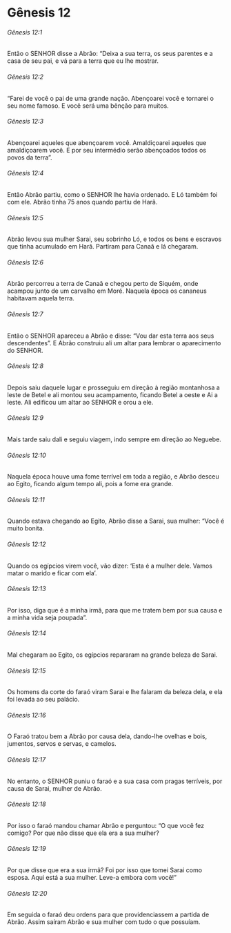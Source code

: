 # Gênesis 12

###### Gênesis 12:1

Então o SENHOR disse a Abrão: “Deixa a sua terra, os seus parentes e a casa de seu pai, e vá para a terra que eu lhe mostrar.

###### Gênesis 12:2

“Farei de você o pai de uma grande nação. Abençoarei você e tornarei o seu nome famoso. E você será uma bênção para muitos.

###### Gênesis 12:3

Abençoarei aqueles que abençoarem você. Amaldiçoarei aqueles que amaldiçoarem você. E por seu intermédio serão abençoados todos os povos da terra”.

###### Gênesis 12:4

Então Abrão partiu, como o SENHOR lhe havia ordenado. E Ló também foi com ele. Abrão tinha 75 anos quando partiu de Harã.

###### Gênesis 12:5

Abrão levou sua mulher Sarai, seu sobrinho Ló, e todos os bens e escravos que tinha acumulado em Harã. Partiram para Canaã e lá chegaram.

###### Gênesis 12:6

Abrão percorreu a terra de Canaã e chegou perto de Siquém, onde acampou junto de um carvalho em Moré. Naquela época os cananeus habitavam aquela terra.

###### Gênesis 12:7

Então o SENHOR apareceu a Abrão e disse: “Vou dar esta terra aos seus descendentes”. E Abrão construiu ali um altar para lembrar o aparecimento do SENHOR.

###### Gênesis 12:8

Depois saiu daquele lugar e prosseguiu em direção à região montanhosa a leste de Betel e ali montou seu acampamento, ficando Betel a oeste e Ai a leste. Ali edificou um altar ao SENHOR e orou a ele.

###### Gênesis 12:9

Mais tarde saiu dali e seguiu viagem, indo sempre em direção ao Neguebe.

###### Gênesis 12:10

Naquela época houve uma fome terrível em toda a região, e Abrão desceu ao Egito, ficando algum tempo ali, pois a fome era grande.

###### Gênesis 12:11

Quando estava chegando ao Egito, Abrão disse a Sarai, sua mulher: “Você é muito bonita.

###### Gênesis 12:12

Quando os egípcios virem você, vão dizer: ‘Esta é a mulher dele. Vamos matar o marido e ficar com ela’.

###### Gênesis 12:13

Por isso, diga que é a minha irmã, para que me tratem bem por sua causa e a minha vida seja poupada”.

###### Gênesis 12:14

Mal chegaram ao Egito, os egípcios repararam na grande beleza de Sarai.

###### Gênesis 12:15

Os homens da corte do faraó viram Sarai e lhe falaram da beleza dela, e ela foi levada ao seu palácio.

###### Gênesis 12:16

O Faraó tratou bem a Abrão por causa dela, dando-lhe ovelhas e bois, jumentos, servos e servas, e camelos.

###### Gênesis 12:17

No entanto, o SENHOR puniu o faraó e a sua casa com pragas terríveis, por causa de Sarai, mulher de Abrão.

###### Gênesis 12:18

Por isso o faraó mandou chamar Abrão e perguntou: “O que você fez comigo? Por que não disse que ela era a sua mulher?

###### Gênesis 12:19

Por que disse que era a sua irmã? Foi por isso que tomei Sarai como esposa. Aqui está a sua mulher. Leve-a embora com você!”

###### Gênesis 12:20

Em seguida o faraó deu ordens para que providenciassem a partida de Abrão. Assim saíram Abrão e sua mulher com tudo o que possuíam.

